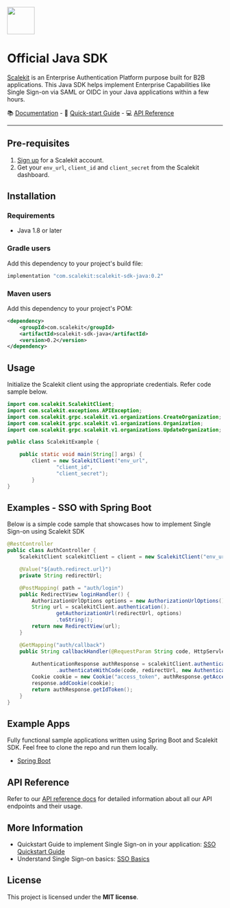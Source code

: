 <p align="left">
  <a href="https://scalekit.com" target="_blank" rel="noopener noreferrer">
    <picture>
      <img src="https://cdn.scalekit.cloud/v1/scalekit-logo-dark.svg" height="64">
    </picture>
  </a>
  <br/>
</p>

# Official Java SDK
<a href="https://scalekit.com" target="_blank" rel="noopener noreferrer">Scalekit</a> is an Enterprise Authentication Platform purpose built for B2B applications. This Java SDK helps implement Enterprise Capabilities like Single Sign-on via SAML or OIDC in your Java applications within a few hours.

<div>
📚 <a target="_blank" href="https://docs.scalekit.com">Documentation</a> - 🚀 <a target="_blank" href="https://docs.scalekit.com">Quick-start Guide</a> - 💻 <a target="_blank" href="https://docs.scalekit.com/apis">API Reference</a>
</div>
<hr />

## Pre-requisites

1. [Sign up](https://scalekit.com) for a Scalekit account.
2. Get your ```env_url```, ```client_id``` and ```client_secret``` from the Scalekit dashboard.

## Installation

### Requirements
- Java 1.8 or later

### Gradle users

Add this dependency to your project's build file:

```gradle
implementation "com.scalekit:scalekit-sdk-java:0.2"
```

### Maven users

Add this dependency to your project's POM:

```xml
<dependency>
    <groupId>com.scalekit</groupId>
    <artifactId>scalekit-sdk-java</artifactId>
    <version>0.2</version>
</dependency>
```

## Usage

Initialize the Scalekit client using the appropriate credentials. Refer code sample below.
```java
import com.scalekit.ScalekitClient;
import com.scalekit.exceptions.APIException;
import com.scalekit.grpc.scalekit.v1.organizations.CreateOrganization;
import com.scalekit.grpc.scalekit.v1.organizations.Organization;
import com.scalekit.grpc.scalekit.v1.organizations.UpdateOrganization;

public class ScalekitExample {

    public static void main(String[] args) {
        client = new ScalekitClient("env_url",
                "client_id",
                "client_secret");
        }
}
```


## Examples - SSO with Spring Boot

Below is a simple code sample that showcases how to implement Single Sign-on using Scalekit SDK

```java
@RestController
public class AuthController {
    ScalekitClient scalekitClient = client = new ScalekitClient("env_url", "client_id", "client_secret");

    @Value("${auth.redirect.url}")
    private String redirectUrl;

    @PostMapping( path = "auth/login")
    public RedirectView loginHandler() {
        AuthorizationUrlOptions options = new AuthorizationUrlOptions();
        String url = scalekitClient.authentication().
                getAuthorizationUrl(redirectUrl, options)
                .toString();
        return new RedirectView(url);
    }

    @GetMapping("auth/callback")
    public String callbackHandler(@RequestParam String code, HttpServletResponse response){
        
        AuthenticationResponse authResponse = scalekitClient.authentication()
                .authenticateWithCode(code, redirectUrl, new AuthenticationOptions());
        Cookie cookie = new Cookie("access_token", authResponse.getAccessToken());
        response.addCookie(cookie);
        return authResponse.getIdToken();
    }
}
```

## Example Apps

Fully functional sample applications written using Spring Boot and Scalekit SDK. Feel free to clone the repo and run them locally.

- [Spring Boot ](https://github.com/scalekit-inc/scalekit-spring-boot-example)


## API Reference

Refer to our [API reference docs](https://docs.scalekit.com/apis) for detailed information about all our API endpoints and their usage.

## More Information

- Quickstart Guide to implement Single Sign-on in your application: [SSO Quickstart Guide](https://docs.scalekit.com)
- Understand Single Sign-on basics: [SSO Basics](https://docs.scalekit.com/best-practices/single-sign-on)

## License
This project is licensed under the **MIT license**.
